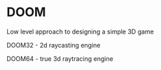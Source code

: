 # DOOM
Low level approach to designing a simple 3D game

DOOM32 - 2d raycasting engine

DOOM64 - true 3d raytracing engine
